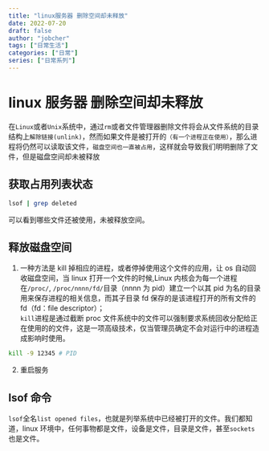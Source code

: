 ```yaml
---
title: "linux服务器 删除空间却未释放"
date: 2022-07-20
draft: false
author: "jobcher"
tags: ["日常生活"]
categories: ["日常"]
series: ["日常系列"]
---
```


# linux 服务器 删除空间却未释放

在`Linux`或者`Unix`系统中，通过`rm`或者文件管理器删除文件将会从文件系统的目录结构上`解除链接(unlink)`，然而如果文件是被打开的`（有一个进程正在使用）`，那么进程将仍然可以读取该文件，`磁盘空间也一直被占用`，这样就会导致我们明明删除了文件，但是磁盘空间却未被释放

## 获取占用列表状态

```sh
lsof | grep deleted
```

可以看到哪些文件还被使用，未被释放空间。

## 释放磁盘空间

1. 一种方法是 kill 掉相应的进程，或者停掉使用这个文件的应用，让 os 自动回收磁盘空间，当 linux 打开一个文件的时候,Linux 内核会为每一个进程在`/proc/`, `/proc/nnnn/fd/`目录（nnnn 为 pid）建立一个以其 pid 为名的目录用来保存进程的相关信息，而其子目录 fd 保存的是该进程打开的所有文件的 fd（fd：file descriptor）；  
   `kill`进程是通过截断 proc 文件系统中的文件可以强制要求系统回收分配给正在使用的的文件，这是一项高级技术，仅当管理员确定不会对运行中的进程造成影响时使用。

```sh
kill -9 12345 # PID
```

2. 重启服务

## lsof 命令

`lsof`全名`list opened files`，也就是列举系统中已经被打开的文件。我们都知道，linux 环境中，任何事物都是文件，设备是文件，目录是文件，甚至`sockets`也是文件。
